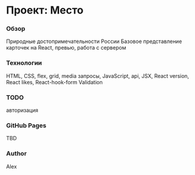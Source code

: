 # Проект: Место

### Обзор

Природные достопримечательности России
Базовое представление карточек на React, превью,
работа с сервером

### Технологии

HTML, CSS, flex, grid, media запросы, JavaScript, api, JSX, React version, React likes, React-hook-form Validation

### TODO

авторизация

### GitHub Pages

TBD

### Author

Alex
